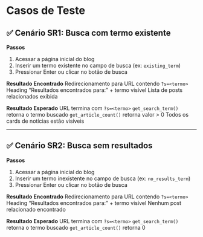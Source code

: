 # Casos de Teste

## ✅ Cenário SR1: Busca com termo existente

**Passos**

1. Acessar a página inicial do blog
2. Inserir um termo existente no campo de busca (ex: `existing_term`)
3. Pressionar Enter ou clicar no botão de busca

**Resultado Encontrado**
Redirecionamento para URL contendo `?s=<termo>`
Heading “Resultados encontrados para:” + termo visível
Lista de posts relacionados exibida

**Resultado Esperado**
URL termina com `?s=<termo>`
`get_search_term()` retorna o termo buscado
`get_article_count()` retorna valor > 0
Todos os cards de notícias estão visíveis

---

## ✅ Cenário SR2: Busca sem resultados

**Passos**

1. Acessar a página inicial do blog
2. Inserir um termo inexistente no campo de busca (ex: `no_results_term`)
3. Pressionar Enter ou clicar no botão de busca

**Resultado Encontrado**
Redirecionamento para URL contendo `?s=<termo>`
Heading “Resultados encontrados para:” + termo visível
Nenhum post relacionado encontrado

**Resultado Esperado**
URL termina com `?s=<termo>`
`get_search_term()` retorna o termo buscado
`get_article_count()` retorna 0

